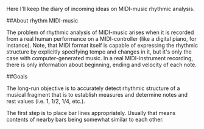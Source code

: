 Here I'll keep the diary of incoming ideas on MIDI-music rhythmic analysis.

##About rhythm MIDI-music

The problem of rhythmic analysis of MIDI-music arises when it is recorded from a real human performance on a
MIDI-controller (like a digital piano, for instance). Note, that MIDI format itself is capable of expressing the rhythmic
structure by explicitly specifying tempo and changes in it, but it's only the case with computer-generated music. In a
real MIDI-instrument recording, there is only information about beginning, ending and velocity of each note.

##Goals

The long-run objective is to accurately detect rhythmic structure of a musical fragment that is to establish measures and determine
notes and rest values (i.e. 1, 1/2, 1/4, etc.).

The first step is to place bar lines appropriately. Usually that means contents of nearby bars being somewhat similar to each other.
